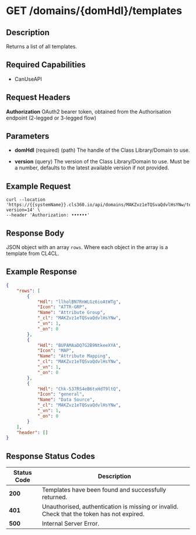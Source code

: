 # GET /domains/{domHdl}/templates

## Description
Returns a list of all templates.

## Required Capabilities
* CanUseAPI

## Request Headers

**Authorization** OAuth2 bearer token, obtained from the Authorisation endpoint (2-legged or 3-legged flow)

## Parameters

* **domHdl** (required) (path) The handle of the Class Library/Domain to use.

* **version** (query) The version of the Class Library/Domain to use. Must be a number, defaults to the latest available version if not provided.

## Example Request
```
curl --location 'https://{{systemName}}.cls360.io/api/domains/MAKZvz1eTQSvaQdvlHsYNw/templates?version=14' \
--header 'Authorization: ••••••'
```

## Response Body
JSON object with an array `rows`. Where each object in the array is a template from CL4CL.

## Example Response
```JSON
{
    "rows": [
        {
            "Hdl": "llholBN7RnWLGz6ioAtWTg",
            "Icon": "ATTR-GRP",
            "Name": "Attribute Group",
            "_cl": "MAKZvz1eTQSvaQdvlHsYNw",
            "_vn": 1,
            "_on": 0
        },
        {
            "Hdl": "BUPAMAaDQ7G2B9NtkeeXYA",
            "Icon": "MAP",
            "Name": "Attribute Mapping",
            "_cl": "MAKZvz1eTQSvaQdvlHsYNw",
            "_vn": 1,
            "_on": 0
        },
        {
            "Hdl": "Chk-537RS4eB6txHdT9ltQ",
            "Icon": "general",
            "Name": "Data Source",
            "_cl": "MAKZvz1eTQSvaQdvlHsYNw",
            "_vn": 1,
            "_on": 0
        }
    ],
    "header": []
}
```

## Response Status Codes
| Status Code | Description |
| -------- | ------- |
|**200** |Templates have been found and successfully returned.|
|**401** |Unauthorised, authentication is missing or invalid. Check that the token has not expired.|
|**500** |Internal Server Error.|


